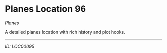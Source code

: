 # Planes Location 96

*Planes*

A detailed planes location with rich history and plot hooks.

---
*ID: LOC00095*